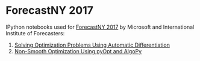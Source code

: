 # ForecastNY 2017
IPython notebooks used for [ForecastNY 2017](http://www.forecastny.com) by Microsoft and International Institute of Forecasters:
1. [Solving Optimization Problems Using Automatic Differentiation](https://nbviewer.jupyter.org/github/nicholashub/ForecastNY-2017/blob/master/Solving%20Optimization%20Problems%20Using%20Automatic%20Differentiation.ipynb)
2. [Non-Smooth Optimization Using pyOpt and AlgoPy](https://nbviewer.jupyter.org/github/nicholashub/ForecastNY-2017/blob/master/Non-Smooth%20Optimization%20Using%20pyOpt%20and%20AlgoPy.ipynb)
